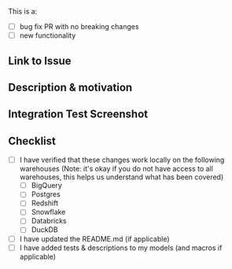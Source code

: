 This is a:
- [ ] bug fix PR with no breaking changes
- [ ] new functionality

## Link to Issue 
<!---
Include this section if you are closing an open issue
e.g. 
Closes #13
-->


## Description & motivation
<!---
Describe your changes, and why you're making them.
-->

## Integration Test Screenshot
<!---
Screenshot of passing integration tests locally
-->

## Checklist
- [ ] I have verified that these changes work locally on the following warehouses (Note: it's okay if you do not have access to all warehouses, this helps us understand what has been covered)
    - [ ] BigQuery
    - [ ] Postgres
    - [ ] Redshift
    - [ ] Snowflake
    - [ ] Databricks
    - [ ] DuckDB
- [ ] I have updated the README.md (if applicable)
- [ ] I have added tests & descriptions to my models (and macros if applicable)